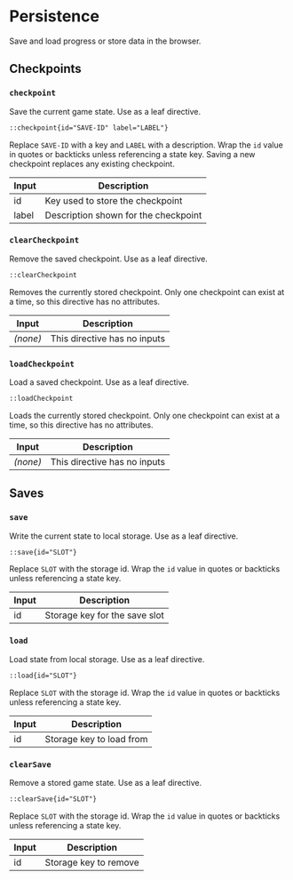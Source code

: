 # Persistence

Save and load progress or store data in the browser.

## Checkpoints

### `checkpoint`

Save the current game state. Use as a leaf directive.

```md
::checkpoint{id="SAVE-ID" label="LABEL"}
```

Replace `SAVE-ID` with a key and `LABEL` with a description. Wrap the `id`
value in quotes or backticks unless referencing a state key. Saving a new
checkpoint replaces any existing checkpoint.

| Input | Description                          |
| ----- | ------------------------------------ |
| id    | Key used to store the checkpoint     |
| label | Description shown for the checkpoint |

### `clearCheckpoint`

Remove the saved checkpoint. Use as a leaf directive.

```md
::clearCheckpoint
```

Removes the currently stored checkpoint. Only one checkpoint can exist at a
time, so this directive has no attributes.

| Input    | Description                  |
| -------- | ---------------------------- |
| _(none)_ | This directive has no inputs |

### `loadCheckpoint`

Load a saved checkpoint. Use as a leaf directive.

```md
::loadCheckpoint
```

Loads the currently stored checkpoint. Only one checkpoint can exist at a
time, so this directive has no attributes.

| Input    | Description                  |
| -------- | ---------------------------- |
| _(none)_ | This directive has no inputs |

## Saves

### `save`

Write the current state to local storage. Use as a leaf directive.

```md
::save{id="SLOT"}
```

Replace `SLOT` with the storage id. Wrap the `id` value in quotes or
backticks unless referencing a state key.

| Input | Description                   |
| ----- | ----------------------------- |
| id    | Storage key for the save slot |

### `load`

Load state from local storage. Use as a leaf directive.

```md
::load{id="SLOT"}
```

Replace `SLOT` with the storage id. Wrap the `id` value in quotes or
backticks unless referencing a state key.

| Input | Description              |
| ----- | ------------------------ |
| id    | Storage key to load from |

### `clearSave`

Remove a stored game state. Use as a leaf directive.

```md
::clearSave{id="SLOT"}
```

Replace `SLOT` with the storage id. Wrap the `id` value in quotes or
backticks unless referencing a state key.

| Input | Description           |
| ----- | --------------------- |
| id    | Storage key to remove |
